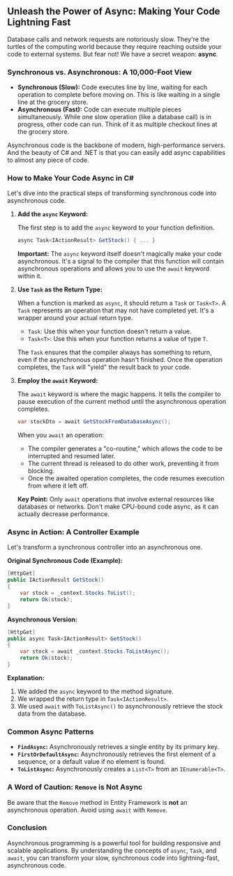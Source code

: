 ## Unleash the Power of Async: Making Your Code Lightning Fast

Database calls and network requests are notoriously slow. They're the turtles of the computing world because they require reaching outside your code to external systems. But fear not! We have a secret weapon: **async**.

### Synchronous vs. Asynchronous: A 10,000-Foot View

*   **Synchronous (Slow):** Code executes line by line, waiting for each operation to complete before moving on. This is like waiting in a single line at the grocery store.
*   **Asynchronous (Fast):** Code can execute multiple pieces simultaneously. While one slow operation (like a database call) is in progress, other code can run. Think of it as multiple checkout lines at the grocery store.

Asynchronous code is the backbone of modern, high-performance servers. And the beauty of C# and .NET is that you can easily add async capabilities to almost any piece of code.

### How to Make Your Code Async in C#

Let's dive into the practical steps of transforming synchronous code into asynchronous code.

1.  **Add the `async` Keyword:**

    The first step is to add the `async` keyword to your function definition.

    ```csharp
    async Task<IActionResult> GetStock() { ... }
    ```

    **Important:** The `async` keyword itself doesn't magically make your code asynchronous. It's a signal to the compiler that this function will contain asynchronous operations and allows you to use the `await` keyword within it.
2.  **Use `Task` as the Return Type:**

    When a function is marked as `async`, it should return a `Task` or `Task<T>`. A `Task` represents an operation that may not have completed yet. It's a wrapper around your actual return type.

    *   `Task`: Use this when your function doesn't return a value.
    *   `Task<T>`: Use this when your function returns a value of type `T`.

    The `Task` ensures that the compiler always has something to return, even if the asynchronous operation hasn't finished. Once the operation completes, the `Task` will "yield" the result back to your code.
3.  **Employ the `await` Keyword:**

    The `await` keyword is where the magic happens. It tells the compiler to pause execution of the current method until the asynchronous operation completes.

    ```csharp
    var stockDto = await GetStockFromDatabaseAsync();
    ```

    When you `await` an operation:

    *   The compiler generates a "co-routine," which allows the code to be interrupted and resumed later.
    *   The current thread is released to do other work, preventing it from blocking.
    *   Once the awaited operation completes, the code resumes execution from where it left off.

    **Key Point:** Only `await` operations that involve external resources like databases or networks. Don't make CPU-bound code async, as it can actually decrease performance.

### Async in Action: A Controller Example

Let's transform a synchronous controller into an asynchronous one.

**Original Synchronous Code (Example):**

```csharp
[HttpGet]
public IActionResult GetStock()
{
    var stock = _context.Stocks.ToList();
    return Ok(stock);
}
```

**Asynchronous Version:**

```csharp
[HttpGet]
public async Task<IActionResult> GetStock()
{
    var stock = await _context.Stocks.ToListAsync();
    return Ok(stock);
}
```

**Explanation:**

1.  We added the `async` keyword to the method signature.
2.  We wrapped the return type in `Task<IActionResult>`.
3.  We used `await` with `ToListAsync()` to asynchronously retrieve the stock data from the database.

### Common Async Patterns

*   **`FindAsync`:** Asynchronously retrieves a single entity by its primary key.
*   **`FirstOrDefaultAsync`:** Asynchronously retrieves the first element of a sequence, or a default value if no element is found.
*   **`ToListAsync`:** Asynchronously creates a `List<T>` from an `IEnumerable<T>`.

### A Word of Caution: `Remove` is Not Async

Be aware that the `Remove` method in Entity Framework is **not** an asynchronous operation. Avoid using `await` with `Remove`.

### Conclusion

Asynchronous programming is a powerful tool for building responsive and scalable applications. By understanding the concepts of `async`, `Task`, and `await`, you can transform your slow, synchronous code into lightning-fast, asynchronous code.